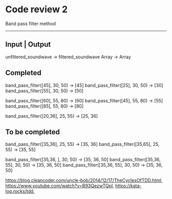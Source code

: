 # Code review 2

Band pass filter method

-----------


## Input | Output
unfiltered_soundwave -> filtered_soundwave
Array -> Array

Completed
---------
band_pass_filter([45], 30, 50) -> [45]
band_pass_filter([25], 30, 50) -> [30]
band_pass_filter([55], 30, 50) -> [50]

band_pass_filter([60], 55, 80) -> [60]
band_pass_filter([45], 55, 80) -> [55]
band_pass_filter([85], 55, 80) -> [80]

band_pass_filter([20,36], 25, 55) -> [25, 36]

To be completed
---------



band_pass_filter([35,36], 25, 55) -> [35, 36]
band_pass_filter([35,65], 25, 55) -> [35, 55]


band_pass_filter([35,36, ], 30, 50) -> [35, 36, 50]
band_pass_filter([35,36, 55], 30, 50) -> [35, 36, 50]
band_pass_filter([35,36, 55], 30, 50) -> [35, 36, 50]

https://blog.cleancoder.com/uncle-bob/2014/12/17/TheCyclesOfTDD.html 
https://www.youtube.com/watch?v=B93QezwTQpI 
https://kata-log.rocks/tdd 